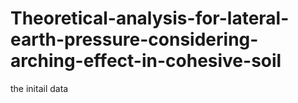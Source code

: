 # Theoretical-analysis-for-lateral-earth-pressure-considering-arching-effect-in-cohesive-soil
the initail data
